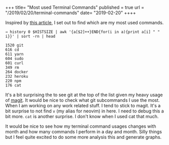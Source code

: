 +++
title= "Most used Terminal Commands"
published = true
url = "/2019/02/20/terminal-commands"
date= "2019-02-20"
++++

Inspired by [this article][wincent-article], I set out to find which are my most used commands.

```
→ history 0 $HISTSIZE | awk '{a[$2]++}END{for(i in a){print a[i] " " i}}' | sort -rn | head

1520 git
616 cd
611 yarn
604 sudo
601 curl
349 rm
264 docker
232 heroku
220 npm
176 cat
```

It's a bit surprising the to see git at the top of the list given my heavy usage of [magit][magit]. It
would be nice to check what git subcommands I use the most. When I am working on any work related stuff.
I tend to stick to magit. It's a bit surprise to not find `v` (my alias for neovim) in here. I need to
debug this a bit more. `cat` is another surprise. I don't know when I used cat that much.


It would be nice to see how my terminal command usages changes with month and how many commands I perform
in a day and month. Silly things but I feel quite excited to do some more analysis this and generate graphs.


[wincent-article]: https://wincent.com/blog/frequently-used-terminal-commands
[magit]: https://magit.vc
